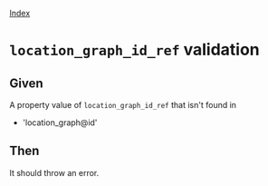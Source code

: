 [Index](./index.md)
# `location_graph_id_ref` validation
## Given
A property value of `location_graph_id_ref` that isn't found in
  - 'location_graph@id'
## Then
It should throw an error.